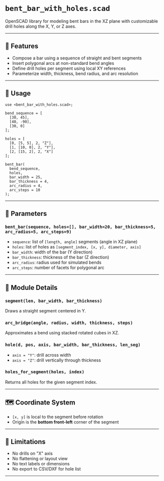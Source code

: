 # `bent_bar_with_holes.scad`

OpenSCAD library for modeling bent bars in the XZ plane with customizable drill holes along the X, Y, or Z axes.

---

## 📌 Features

* Compose a bar using a sequence of straight and bent segments
* Insert polygonal arcs at non-standard bend angles
* Define drill holes per segment using local XY references
* Parameterize width, thickness, bend radius, and arc resolution

---

## 📐 Usage

```scad
use <bent_bar_with_holes.scad>;

bend_sequence = [
  [30, 45],
  [40, -90],
  [30, 0]
];

holes = [
  [0, [5, 5], 2, "Z"],
  [1, [10, 0], 2, "Y"],
  [2, [15, 2], 2, "X"]
];

bent_bar(
  bend_sequence,
  holes,
  bar_width = 25,
  bar_thickness = 4,
  arc_radius = 4,
  arc_steps = 10
);
```

---

## 🔧 Parameters

### `bent_bar(sequence, holes=[], bar_width=20, bar_thickness=5, arc_radius=5, arc_steps=9)`

* `sequence`: list of `[length, angle]` segments (angle in XZ plane)
* `holes`: list of holes as `[segment_index, [x, y], diameter, axis]`
* `bar_width`: width of the bar (Y direction)
* `bar_thickness`: thickness of the bar (Z direction)
* `arc_radius`: radius used for simulated bends
* `arc_steps`: number of facets for polygonal arc

---

## 🧱 Module Details

### `segment(len, bar_width, bar_thickness)`

Draws a straight segment centered in Y.

### `arc_bridge(angle, radius, width, thickness, steps)`

Approximates a bend using stacked rotated cubes in XZ.

### `hole(d, pos, axis, bar_width, bar_thickness, len_seg)`

* `axis = "Y"`: drill across width
* `axis = "Z"`: drill vertically through thickness

### `holes_for_segment(holes, index)`

Returns all holes for the given segment index.

---

## 🗺 Coordinate System

* `[x, y]` is local to the segment before rotation
* Origin is the **bottom front-left** corner of the segment

---

## 🚧 Limitations

* No drills on "X" axis
* No flattening or layout view
* No text labels or dimensions
* No export to CSV/DXF for hole list

---

